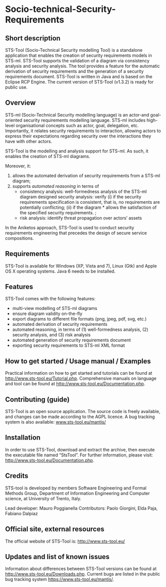 Socio-technical-Security-Requirements
=====================================


Short description
-----------------
STS-Tool (Socio-Technical Security modelling Tool) is a standalone application that enables the creation of security requirements models in STS-ml. STS-Tool supports the validation of a diagram via consistency analysis and security analysis.  The tool provides a feature for the automatic derivation of security requirements and the generation of a security requirements document. STS-Tool is written in Java and is based on the Eclipse RCP Engine. The current version of STS-Tool (v1.3.2) is ready for public use.

Overview 
--------
STS-ml (Socio-Technical Security modelling language) is an actor-and goal-oriented security requirements modelling language. STS-ml includes high-level organisational concepts such as actor, goal, delegation, etc. Importantly, it relates security requirements to interaction, allowing actors to express their expectations regarding security over the interactions they have with other actors. 

STS-Tool is the modelling and analysis support for STS-ml. As such, it enables the creation of STS-ml diagrams. 

Moreover, it:
1. allows the automated derivation of security requirements from a STS-ml diagram; 
2. supports *automated reasoning* in terms of 
	* consistency  analysis: well-formedness analysis of the STS-ml diagram designed 
security analysis: verify (i) if the security requirements specification is consistent, that is, no requirements are potentially conflicting; (ii) if the diagram 	* allows the satisfaction of the specified security requirements. ; 
	* risk analysis: identify threat propagation over actors’ assets

In the Aniketos approach, STS-Tool is used to conduct security requirements engineering that precedes the design of secure service compositions.


Requirements
------------
STS-Tool is available for Windows (XP, Vista and 7), Linux (Gtk) and Apple OS X operating systems. Java 6 needs to be installed.

Features
--------
STS-Tool comes with the following features:
* 	multi-view modelling of STS-ml diagrams
*	ensure diagram validity on-the-fly
*	export diagrams to different file formats (png, jpeg, pdf, svg, etc.)
*	automated derivation of security requirements
*	automated reasoning, in terms of (1) well-formedness analysis, (2) security analysis, and (3) risk analysis 
*	automated generation of security requirements document
*	exporting security requirements to STS-ml XML format


How to get started / Usage manual / Examples
--------------------------------------------
Practical information on how to get started and tutorials can be found at http://www.sts-tool.eu/Tutorial.php. Comprehensive manuals on language and tool can be found at http://www.sts-tool.eu/Documentation.php.

Contributing (guide)
--------------------
STS-Tool is an open source application. The source code is freely available, and changes can be made according to the AGPL licence. A bug tracking system is also available:
www.sts-tool.eu/mantis/

Installation
------------
In order to use STS-Tool, download and extract the archive, then execute the executable file named “StsTool”. For further information, please visit:	 
http://www.sts-tool.eu/Documentation.php.

Credits
-------
STS-tool is developed by members Software Engineering and Formal Methods Group, Department of Information Engineering and Computer science, at University of Trento, Italy.

Lead developer: Mauro Poggianella
Contributors: Paolo Giorgini, Elda Paja, Fabiano Dalpiaz

Official site, external resources
---------------------------------
The official website of STS-Tool is: http://www.sts-tool.eu/

Updates and list of known issues
--------------------------------
Information about differences between STS-Tool versions can be found at http://www.sts-tool.eu/Downloads.php. Current bugs are listed in the public bug tracking system https://www.sts-tool.eu/mantis/.
